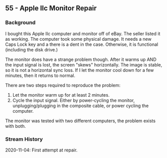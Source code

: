 ## 55 - Apple IIc Monitor Repair

### Background
I bought this Apple IIc computer and monitor off of eBay. The seller listed it as working. The computer took some physical damage. It needs a new Caps Lock key and a there is a dent in the case. Otherwise, it is functional (including the disk drive.)

The monitor does have a strange problem though. After it warms up AND the input signal is lost, the screen "skews" horizontally. The image is stable, so it is not a horizontal sync loss. If I let the monitor cool down for a few minutes, then it returns to normal.

There are two steps required to reproduce the problem:

1. Let the monitor warm up for at least 2 minutes.
2. Cycle the input signal. Either by power-cycling the monitor, unplugging/plugging in the composite cable, or power cycling the computer.

The monitor was tested with two different computers, the problem exists with both.

### Stream History
2020-11-04: First attempt at repair.
